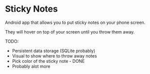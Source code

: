 Sticky Notes
============

Android app that allows you to put sticky notes on your phone screen.

They will hover on top of your screen until you throw them away.

TODO:
* Persistent data storage (SQLite probably)
* Visual to show where to throw away notes
* Pick color of the sticky note - DONE
* Probably alot more
